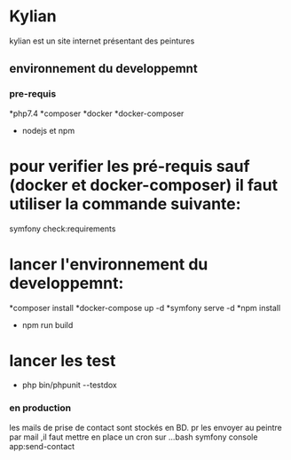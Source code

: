 # Kylian

kylian est un site internet présentant des peintures

## environnement du developpemnt
### pre-requis


*php7.4
*composer
*docker
*docker-composer
* nodejs et npm
# pour verifier les pré-requis sauf (docker et docker-composer) il faut utiliser la commande suivante:

 symfony check:requirements
# lancer l'environnement du developpemnt:
 *composer install
 *docker-compose up -d
 *symfony serve -d
 *npm install
 * npm run build
  

# lancer les test
* php bin/phpunit --testdox
### en production
les mails de prise de contact sont stockés en BD. pr les envoyer au peintre par mail ,il faut mettre en place un cron sur
...bash
symfony console app:send-contact